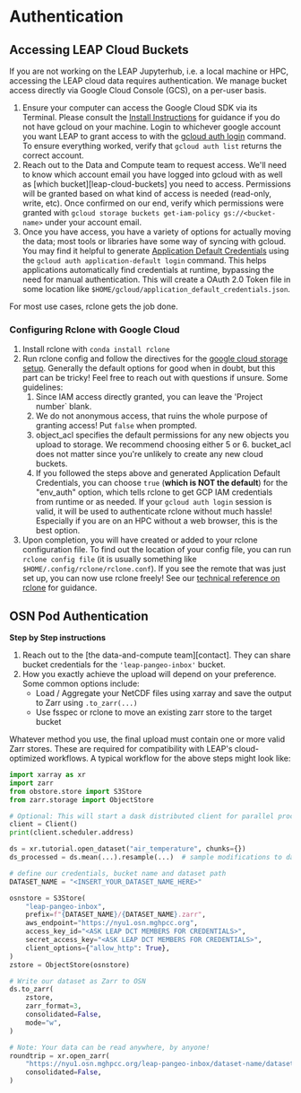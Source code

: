 # Authentication

## Accessing LEAP Cloud Buckets

If you are not working on the LEAP Jupyterhub, i.e. a local machine or HPC, accessing the LEAP cloud data requires authentication. We manage bucket access directly via Google Cloud Console (GCS), on a per-user basis.

1. Ensure your computer can access the Google Cloud SDK via its Terminal. Please consult the [Install Instructions](https://cloud.google.com/sdk/docs/install) for guidance if you do not have gcloud on your machine. Login to whichever google account you want LEAP to grant access to with the [gcloud auth login](https://cloud.google.com/sdk/gcloud/reference/auth/login) command. To ensure everything worked, verify that `gcloud auth list` returns the correct account.
1. Reach out to the Data and Compute team to request access. We'll need to know which account email you have logged into gcloud with as well as [which bucket][leap-cloud-buckets] you need to access. Permissions will be granted based on what kind of access is needed (read-only, write, etc). Once confirmed on our end, verify which permissions were granted with `gcloud storage buckets get-iam-policy gs://<bucket-name>` under your account email.
1. Once you have access, you have a variety of options for actually moving the data; most tools or libraries have some way of syncing with gcloud. You may find it helpful to generate [Application Default Credentials](https://cloud.google.com/docs/authentication/application-default-credentials) using the `gcloud auth application-default login` command. This helps applications automatically find credentials at runtime, bypassing the need for manual authentication. This will create a OAuth 2.0 Token file in some location like `$HOME/gcloud/application_default_credentials.json`.

For most use cases, rclone gets the job done.

### Configuring Rclone with Google Cloud

1. Install rclone with `conda install rclone`
1. Run rclone config and follow the directives for the [google cloud storage setup](https://rclone.org/googlecloudstorage/). Generally the default options for good when in doubt, but this part can be tricky! Feel free to reach out with questions if unsure. Some guidelines:
    1. Since IAM access directly granted, you can leave the 'Project number\` blank.
    1. We do not anonymous access, that ruins the whole purpose of granting access! Put `false` when prompted.
    1. object_acl specifies the default permissions for any new objects you upload to storage. We recommend choosing either 5 or 6. bucket_acl does not matter since you're unlikely to create any new cloud buckets.
    1. If you followed the steps above and generated Application Default Credentials, you can choose `true` (**which is NOT the default**) for the "env_auth" option, which tells rclone to get GCP IAM credentials from runtime or as needed. If your `gcloud auth login` session is valid, it will be used to authenticate rclone without much hassle! Especially if you are on an HPC without a web browser, this is the best option.
1. Upon completion, you will have created or added to your rclone configuration file. To find out the location of your config file, you can run `rclone config file` (it is usually something like `$HOME/.config/rclone/rclone.conf`). If you see the remote that was just set up, you can now use rclone freely! See our [technical reference on rclone](./rclone.md) for guidance.

## OSN Pod Authentication

**Step by Step instructions**

1. Reach out to the [the data-and-compute team][contact]. They can share bucket credentials for the `'leap-pangeo-inbox'` bucket.
1. How you exactly achieve the upload will depend on your preference. Some common options include:
    - Load / Aggregate your NetCDF files using xarray and save the output to Zarr using `.to_zarr(...)`
    - Use fsspec or rclone to move an existing zarr store to the target bucket

Whatever method you use, the final upload must contain one or more valid Zarr stores. These are required for compatibility with LEAP's cloud-optimized workflows.
A typical workflow for the above steps might look like:

```python
import xarray as xr
import zarr
from obstore.store import S3Store
from zarr.storage import ObjectStore

# Optional: This will start a dask distributed client for parallel processing.
client = Client()
print(client.scheduler.address)

ds = xr.tutorial.open_dataset("air_temperature", chunks={})
ds_processed = ds.mean(...).resample(...)  # sample modifications to data

# define our credentials, bucket name and dataset path
DATASET_NAME = "<INSERT_YOUR_DATASET_NAME_HERE>"

osnstore = S3Store(
    "leap-pangeo-inbox",
    prefix=f"{DATASET_NAME}/{DATASET_NAME}.zarr",
    aws_endpoint="https://nyu1.osn.mghpcc.org",
    access_key_id="<ASK LEAP DCT MEMBERS FOR CREDENTIALS>",
    secret_access_key="<ASK LEAP DCT MEMBERS FOR CREDENTIALS>",
    client_options={"allow_http": True},
)
zstore = ObjectStore(osnstore)

# Write our dataset as Zarr to OSN
ds.to_zarr(
    zstore,
    zarr_format=3,
    consolidated=False,
    mode="w",
)

# Note: Your data can be read anywhere, by anyone!
roundtrip = xr.open_zarr(
    "https://nyu1.osn.mghpcc.org/leap-pangeo-inbox/dataset-name/dataset-name.zarr",
    consolidated=False,
)
```
